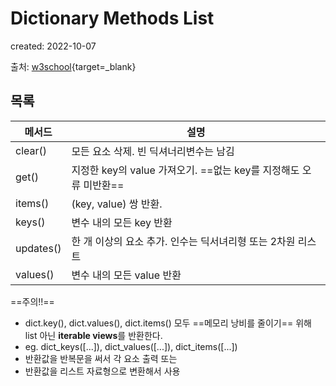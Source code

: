 # Dictionary Methods List
created: 2022-10-07  


출처: [w3school](https://www.w3schools.com/python/python_ref_dictionary.asp){target=_blank}


## 목록

| 메서드    | 설명                                                             |
| --------- | ---------------------------------------------------------------- |
| clear()   | 모든 요소 삭제. 빈 딕셔너리변수는 남김                           |
| get()     | 지정한 key의 value 가져오기. ==없는 key를 지정해도 오류 미반환== | 
| items()   | (key, value) 쌍 반환.                                            |
| keys()    | 변수 내의 모든 key 반환                                          |
| updates() | 한 개 이상의 요소 추가. 인수는 딕서녀리형 또는 2차원 리스트      |
| values()  | 변수 내의 모든 value 반환                                        |


==주의!!==  
- dict.key(), dict.values(), dict.items() 모두 ==메모리 낭비를 줄이기== 위해 list 아닌 **iterable views**를 반환한다.
- eg. dict_keys([...]), dict_values([...]), dict_items([...])
- 반환값을 반복문을 써서 각 요소 출력 또는 
- 반환값을 리스트 자료형으로 변환해서 사용
